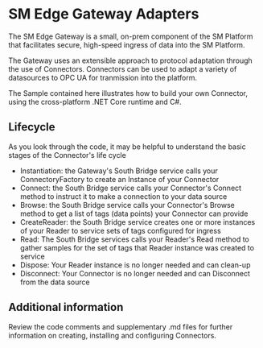 # SM Edge Gateway Adapters
The SM Edge Gateway is a small, on-prem component of the SM Platform that facilitates secure, high-speed ingress of data into the SM Platform.

The Gateway uses an extensible approach to protocol adaptation through the use of Connectors. Connectors can be used to adapt a variety of datasources to OPC UA for tranmission into the platform.

The Sample contained here illustrates how to build your own Connector, using the cross-platform .NET Core runtime and C#. 

## Lifecycle
As you look through the code, it may be helpful to understand the basic stages of the Connector's life cycle
- Instantiation: the Gateway's South Bridge service calls your ConnectoryFactory to create an Instance of your Connector
- Connect: the South Bridge service calls your Connector's Connect method to instruct it to make a connection to your data source
- Browse: the South Bridge service calls your Connector's Browse method to get a list of tags (data points) your Connector can provide
- CreateReader: the South Bridge service creates one or more instances of your Reader to service sets of tags configured for ingress
- Read: The South Bridge services calls your Reader's Read method to gather samples for the set of tags that Reader instance was created to service
- Dispose: Your Reader instance is no longer needed and can clean-up
- Disconnect: Your Connector is no longer needed and can Disconnect from the data source

## Additional information
Review the code comments and supplementary .md files for further information on creating, installing and configuring Connectors.
